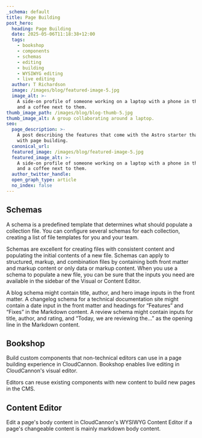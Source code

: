 ```yaml
---
_schema: default
title: Page Building
post_hero:
  heading: Page Building
  date: 2025-05-06T11:18:38+12:00
  tags:
    - bookshop
    - components
    - schemas
    - editing
    - building
    - WYSIWYG editing
    - live editing
  author: T Richardson
  image: /images/blog/featured-image-5.jpg
  image_alt: >-
    A side-on profile of someone working on a laptop with a phone in their hand,
    and a coffee next to them.
thumb_image_path: /images/blog/blog-thumb-5.jpg
thumb_image_alt: A group collaborating around a laptop.
seo:
  page_description: >-
    A post describing the features that come with the Astro starter that help
    with page building.
  canonical_url:
  featured_image: /images/blog/featured-image-5.jpg
  featured_image_alt: >-
    A side-on profile of someone working on a laptop with a phone in their hand,
    and a coffee next to them.
  author_twitter_handle:
  open_graph_type: article
  no_index: false
---
```

## Schemas

A schema is a predefined template that determines what should populate a collection file. You can configure several schemas for each collection, creating a list of file templates for you and your team.

Schemas are excellent for creating files with consistent content and populating the initial contents of a new file. Schemas can apply to structured, markup, and combination files by containing both front matter and markup content or only data or markup content. When you use a schema to populate a new file, you can be sure that the inputs you need are available in the sidebar of the Visual or Content Editor.

A blog schema might contain title, author, and hero image inputs in the front matter. A changelog schema for a technical documentation site might contain a date input in the front matter and headings for “Features” and “Fixes” in the Markdown content. A review schema might contain inputs for title, author, and rating, and “Today, we are reviewing the…” as the opening line in the Markdown content.

## Bookshop

Build custom components that non-technical editors can use in a page building experience in CloudCannon. Bookshop enables live editing in CloudCannon's visual editor.

Editors can reuse existing components with new content to build new pages in the CMS.

## Content Editor

Edit a page's body content in CloudCannon's WYSIWYG Content Editor if a page's changeable content is mainly markdown body content.
